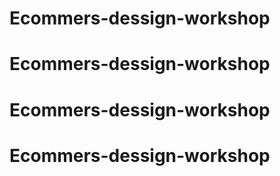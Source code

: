 # Ecommers-dessign-workshop
# Ecommers-dessign-workshop
# Ecommers-dessign-workshop
# Ecommers-dessign-workshop
